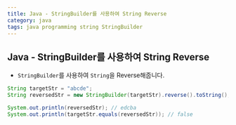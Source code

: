 ```yaml
---
title: Java - StringBuilder를 사용하여 String Reverse
category: java
tags: java programming string StringBuilder
---
```


## Java - StringBuilder를 사용하여 String Reverse

- `StringBuilder`를 사용하여 `String`을 Reverse해줍니다.

```java
String targetStr = "abcde";
String reversedStr = new StringBuilder(targetStr).reverse().toString();

System.out.println(reversedStr); // edcba
System.out.println(targetStr.equals(reversedStr)); // false
```
